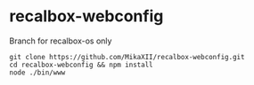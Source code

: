 # recalbox-webconfig

Branch for recalbox-os only

```
git clone https://github.com/MikaXII/recalbox-webconfig.git
cd recalbox-webconfig && npm install
node ./bin/www
```
